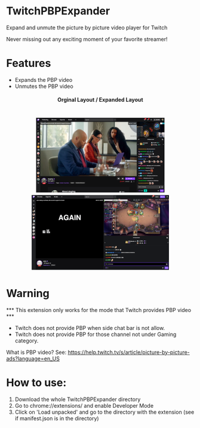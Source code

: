 # TwitchPBPExpander
Expand and unmute the picture by picture video player for Twitch

Never missing out any exciting moment of your favorite streamer!

# Features
 * Expands the PBP video
 * Unmutes the PBP video
 
  
 <h4 align="center">
  Orginal Layout / Expanded Layout
 </h4>
 <h1 align="center">
  
  <img height="200" src="Samples/original_sample.png" alt="Original Sample" />
  <img height="200" src="Samples/expanded_sample.png" alt="Expanded Sample" />
  <br/>
</h1>

# Warning
*** This extension only works for the mode that Twitch provides PBP video ***
 * Twitch does not provide PBP when side chat bar is not allow.
 * Twitch does not provide PBP for those channel not under Gaming category.

What is PBP video?
See: https://help.twitch.tv/s/article/picture-by-picture-ads?language=en_US

# How to use:
1. Download the whole TwitchPBPExpander directory
2. Go to chrome://extensions/ and enable Developer Mode
3. Click on 'Load unpacked' and go to the directory with the extension (see if manifest.json is in the directory)

